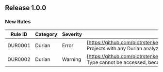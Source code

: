 ﻿## Release 1.0.0

### New Rules
Rule ID | Category | Severity | Notes
--------|----------|----------|-----------------------------------------
DUR0001 | Durian | Error | [https://github.com/piotrstenke/Durian/docs/AnalysisServices/DUR0001.md] Projects with any Durian analyzer must reference the Durian.Core package
DUR0002 | Durian | Warning | [https://github.com/piotrstenke/Durian/docs/AnalysisServices/DUR0002.md] Type cannot be accessed, because its module is not imported
